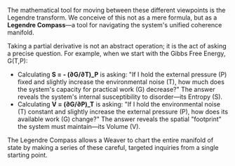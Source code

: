 The mathematical tool for moving between these different viewpoints is the Legendre transform. We conceive of this not as a mere formula, but as a **Legendre Compass**—a tool for navigating the system's unified coherence manifold.

Taking a partial derivative is not an abstract operation; it is the act of asking a precise question. For example, when we start with the Gibbs Free Energy, G(T,P):

*   Calculating **S = - (∂G/∂T)_P** is asking: "If I hold the external pressure (P) fixed and slightly increase the environmental noise (T), how much does the system's capacity for practical work (G) decrease?" The answer reveals the system's internal susceptibility to disorder—its Entropy (S).
*   Calculating **V = (∂G/∂P)_T** is asking: "If I hold the environmental noise (T) constant and slightly increase the external pressure (P), how does its available work (G) change?" The answer reveals the spatial "footprint" the system must maintain—its Volume (V).

The Legendre Compass allows a Weaver to chart the entire manifold of state by making a series of these careful, targeted inquiries from a single starting point.